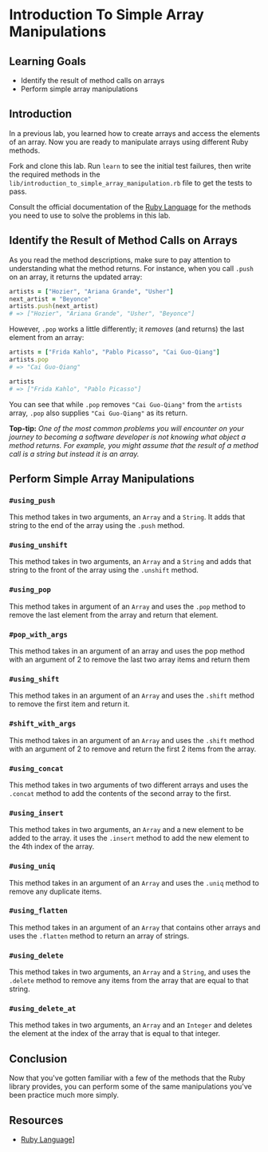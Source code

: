 # Introduction To Simple Array Manipulations

## Learning Goals

- Identify the result of method calls on arrays
- Perform simple array manipulations

## Introduction

In a previous lab, you learned how to create arrays and access the elements of
an array. Now you are ready to manipulate arrays using different Ruby methods.

Fork and clone this lab. Run `learn` to see the initial test failures, then
write the required methods in the
`lib/introduction_to_simple_array_manipulation.rb` file to get the tests to
pass.

Consult the official documentation of the [Ruby Language](http://ruby-doc.org/core-2.2.0/)
for the methods you need to use to solve the problems in this lab.

## Identify the Result of Method Calls on Arrays

As you read the method descriptions, make sure to pay attention to understanding
what the method returns. For instance, when you call `.push` on an array, it
returns the updated array:

```ruby
artists = ["Hozier", "Ariana Grande", "Usher"]
next_artist = "Beyonce"
artists.push(next_artist)
# => ["Hozier", "Ariana Grande", "Usher", "Beyonce"]
```

However, `.pop` works a little differently; it *removes* (and returns) the last
element from an array:

```ruby
artists = ["Frida Kahlo", "Pablo Picasso", "Cai Guo-Qiang"]
artists.pop
# => "Cai Guo-Qiang"

artists
# => ["Frida Kahlo", "Pablo Picasso"]
```

You can see that while `.pop` removes `"Cai Guo-Qiang"` from the `artists`
array, `.pop` also supplies `"Cai Guo-Qiang"` as its return.

**Top-tip:** _One of the most common problems you will encounter on your journey
to becoming a software developer is not knowing what object a method returns.
For example, you might assume that the result of a method call is a string but
instead it is an array._

## Perform Simple Array Manipulations

### `#using_push`

This method takes in two arguments, an `Array` and a `String`. It adds that
string to the end of the array using the `.push` method.

### `#using_unshift`

This method takes in two arguments, an `Array` and a `String` and adds that
string to the front of the array using the `.unshift` method.

### `#using_pop`

This method takes in argument of an `Array` and uses the `.pop` method to remove
the last element from the array and return that element.

### `#pop_with_args`

This method takes in an argument of an array and uses the pop method with an
argument of 2 to remove the last two array items and return them

### `#using_shift`

This method takes in an argument of an `Array` and uses the `.shift` method to
remove the first item and return it.

### `#shift_with_args`

This method takes in an argument of an `Array` and uses the `.shift` method with
an argument of 2 to remove and return the first 2 items from the array.

### `#using_concat`

This method takes in two arguments of two different arrays and uses the
`.concat` method to add the contents of the second array to the first.

### `#using_insert`

This method takes in two arguments, an `Array` and a new element to be added to
the array. it uses the `.insert` method to add the new element to the 4th index
of the array.

### `#using_uniq`

This method takes in an argument of an `Array` and uses the `.uniq` method to
remove any duplicate items.

### `#using_flatten`

This method takes in an argument of an `Array` that contains other arrays and
uses the `.flatten` method to return an array of strings.

### `#using_delete`

This method takes in two arguments, an `Array` and a `String`, and uses the
`.delete` method to remove any items from the array that are equal to that
string.

### `#using_delete_at`

This method takes in two arguments, an `Array` and an `Integer` and deletes the
element at the index of the array that is equal to that integer.

## Conclusion

Now that you've gotten familiar with a few of the methods that the Ruby library
provides, you can perform some of the same manipulations you've been practice
much more simply.

## Resources
* [Ruby Language](http://ruby-doc.org/core-2.2.0/)]